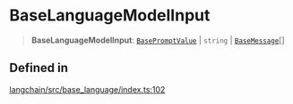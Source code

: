 BaseLanguageModelInput
======================

> **BaseLanguageModelInput**: [`BasePromptValue`](/docs/api/schema/classes/BasePromptValue) | `string` | [`BaseMessage`](/docs/api/schema/classes/BaseMessage)\[\]

Defined in[](#defined-in "Direct link to Defined in")
------------------------------------------------------

[langchain/src/base\_language/index.ts:102](https://github.com/hwchase17/langchainjs/blob/1c1274d/langchain/src/base_language/index.ts#L102)